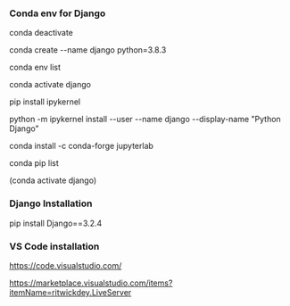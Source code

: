 ### Conda env for Django

conda deactivate

conda create --name django python=3.8.3

conda env list

conda activate django

pip install ipykernel

python -m ipykernel install --user --name django --display-name "Python Django"

conda install -c conda-forge jupyterlab

conda pip list

(conda activate django)

### Django Installation

pip install Django==3.2.4

### VS Code installation

https://code.visualstudio.com/

https://marketplace.visualstudio.com/items?itemName=ritwickdey.LiveServer